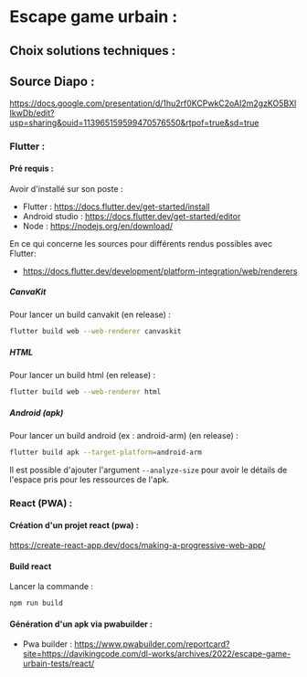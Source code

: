 # Escape game urbain : 
## Choix solutions techniques :

## Source Diapo : 
https://docs.google.com/presentation/d/1hu2rf0KCPwkC2oAI2m2gzKO5BXlIkwDb/edit?usp=sharing&ouid=113965159599470576550&rtpof=true&sd=true

### Flutter :
#### Pré requis : 
Avoir d'installé sur son poste : 
- Flutter : https://docs.flutter.dev/get-started/install
- Android studio : https://docs.flutter.dev/get-started/editor
- Node : https://nodejs.org/en/download/

En ce qui concerne les sources pour différents rendus possibles avec Flutter:  
- https://docs.flutter.dev/development/platform-integration/web/renderers

##### CanvaKit
Pour lancer un build canvakit (en release) : 
```sh
flutter build web --web-renderer canvaskit
```

##### HTML
Pour lancer un build html (en release) : 
```sh
flutter build web --web-renderer html
```

##### Android (apk)
Pour lancer un build android (ex : android-arm) (en release) : 
```sh
flutter build apk --target-platform=android-arm
```


Il est possible d'ajouter l'argument `--analyze-size` pour avoir le détails de l'espace pris pour les ressources de l'apk.

### React (PWA) : 

#### Création d'un projet react (pwa) : 
https://create-react-app.dev/docs/making-a-progressive-web-app/


#### Build react
Lancer la commande : 
```sh
npm run build
```

#### Génération d'un apk via pwabuilder : 
- Pwa builder : https://www.pwabuilder.com/reportcard?site=https://davikingcode.com/dl-works/archives/2022/escape-game-urbain-tests/react/